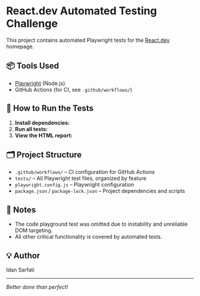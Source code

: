 # React.dev Automated Testing Challenge

This project contains automated Playwright tests for the [React.dev](https://react.dev) homepage.

## 📦 Tools Used

- [Playwright](https://playwright.dev/) (Node.js)
- GitHub Actions (for CI, see `.github/workflows/`)

## 🚀 How to Run the Tests

1. **Install dependencies:**
2.  **Run all tests:**
3.  **View the HTML report:**


## 🗂️ Project Structure

- `.github/workflows/` – CI configuration for GitHub Actions
- `tests/` – All Playwright test files, organized by feature
- `playwright.config.js` – Playwright configuration
- `package.json` / `package-lock.json` – Project dependencies and scripts

## 📝 Notes

- The code playground test was omitted due to instability and unreliable DOM targeting.
- All other critical functionality is covered by automated tests.

## 💡 Author

Idan Sarfati

---

*Better done than perfect!*


